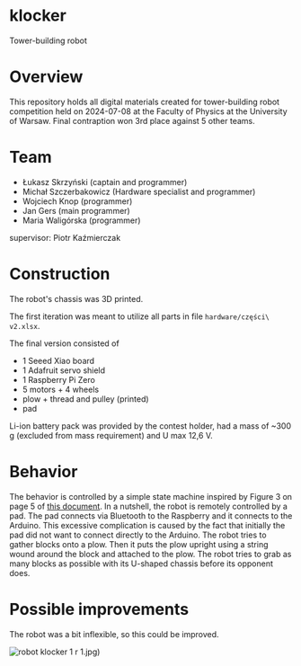 # klocker
Tower-building robot

# Overview
This repository holds all digital materials created for tower-building robot competition held on 2024-07-08 at the Faculty of Physics at the University of Warsaw. Final contraption won 3rd place against 5 other teams.

# Team
* Łukasz Skrzyński (captain and programmer)
* Michał Szczerbakowicz (Hardware specialist and programmer)
* Wojciech Knop (programmer)
* Jan Gers (main programmer)
* Maria Waligórska (programmer)

supervisor: Piotr Kaźmierczak

# Construction
The robot's chassis was 3D printed.

The first iteration was meant to utilize all parts in file `hardware/części\ v2.xlsx`.

The final version consisted of
* 1 Seeed Xiao board
* 1 Adafruit servo shield
* 1 Raspberry Pi Zero 
* 5 motors + 4 wheels
* plow + thread and pulley (printed)
* pad

Li-ion battery pack was provided by the contest holder, had a mass of ~300 g (excluded from mass requirement) and U max 12,6 V.

# Behavior
The behavior is controlled by a simple state machine inspired by Figure 3 on page 5 of [this document](http://www.ridgesoft.com/articles/minisumo/Building%20and%20Programming%20a%20Mini-Sumo.pdf). In a nutshell, the robot is remotely controlled by a pad. The pad connects via Bluetooth to the Raspberry and it connects to the Arduino. This excessive complication is caused by the fact that initially the pad did not want to connect directly to the Arduino. The robot tries to gather blocks onto a plow. Then it puts the plow upright using a string wound around the block and attached to the plow. The robot tries to grab as many blocks as possible with its U-shaped chassis before its opponent does.

# Possible improvements
The robot was a bit inflexible, so this could be improved.

![robot klocker 1](https://github.com/user-attachments/assets/5aadc3d3-a276-40a1-91cd-d3ce7dbd9a2a)
r 1.jpg)
